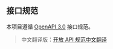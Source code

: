 ## 接口规范

本项目遵循 [OpenAPI 3.0](https://spec.openapis.org/oas/latest.html) 接口规范。

> 中文翻译版：[开放 API 规范中文翻译](https://fishead.gitbook.io/openapi-specification-zhcn-translation/3.0.0.zhcn)

